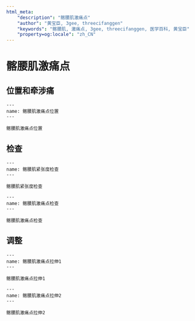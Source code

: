 ```yaml
---
html_meta:
    "description": "髂腰肌激痛点"
    "author": "黄宝臣, 3gee, threecifanggen"
    "keywords": "髂腰肌, 激痛点, 3gee, threecifanggen, 医学百科, 黄宝臣"
    "property=og:locale": "zh_CN"
---
```

# 髂腰肌激痛点

## 位置和牵涉痛

```{figure} assets/img/2022-01-24-11-36-29.png
---
name: 髂腰肌激痛点位置
---

髂腰肌激痛点位置
```

## 检查

```{figure} assets/img/2022-01-24-11-37-07.png)
---
name: 髂腰肌紧张度检查
---

髂腰肌紧张度检查
```

```{figure} assets/img/2022-01-24-11-37-39.png
---
name: 髂腰肌激痛点检查
---

髂腰肌激痛点检查
```

## 调整

```{figure} assets/img/2022-01-24-11-38-35.png
---
name: 髂腰肌激痛点拉伸1
---

髂腰肌激痛点拉伸1
```

```{figure} assets/img/2022-01-24-11-39-09.png
---
name: 髂腰肌激痛点拉伸2
---

髂腰肌激痛点拉伸2
```